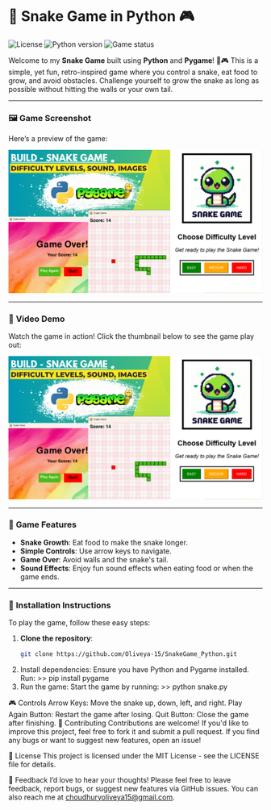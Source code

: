 # 🐍 Snake Game in Python 🎮

![License](https://img.shields.io/badge/license-MIT-green)
![Python version](https://img.shields.io/badge/python-3.8%2B-blue)
![Game status](https://img.shields.io/badge/game-status--active-brightgreen)

Welcome to my **Snake Game** built using **Python** and **Pygame**! 🐍🎮 This is a simple, yet fun, retro-inspired game where you control a snake, eat food to grow, and avoid obstacles. Challenge yourself to grow the snake as long as possible without hitting the walls or your own tail.

---

### 🖼️ **Game Screenshot**

Here’s a preview of the game:

![Snake Game](snake.png)

---

### 🎥 **Video Demo**

Watch the game in action! Click the thumbnail below to see the game play out:

[![Watch the Snake Game in Action](snake.png)](snakegame.mp4)

---

### 📜 **Game Features**
- **Snake Growth**: Eat food to make the snake longer.
- **Simple Controls**: Use arrow keys to navigate.
- **Game Over**: Avoid walls and the snake's tail.
- **Sound Effects**: Enjoy fun sound effects when eating food or when the game ends.

---

### 🚀 **Installation Instructions**

To play the game, follow these easy steps:

1. **Clone the repository**:
   ```bash
   git clone https://github.com/Oliveya-15/SnakeGame_Python.git
2. Install dependencies: Ensure you have Python and Pygame installed. Run: >> pip install pygame
3. Run the game: Start the game by running: >> python snake.py

🎮 Controls
Arrow Keys: Move the snake up, down, left, and right.
Play Again Button: Restart the game after losing.
Quit Button: Close the game after finishing.
🌟 Contributing
Contributions are welcome! If you'd like to improve this project, feel free to fork it and submit a pull request. If you find any bugs or want to suggest new features, open an issue!

📄 License
This project is licensed under the MIT License - see the LICENSE file for details.

💬 Feedback
I’d love to hear your thoughts! Please feel free to leave feedback, report bugs, or suggest new features via GitHub issues. You can also reach me at choudhuryoliveya15@gmail.com.



